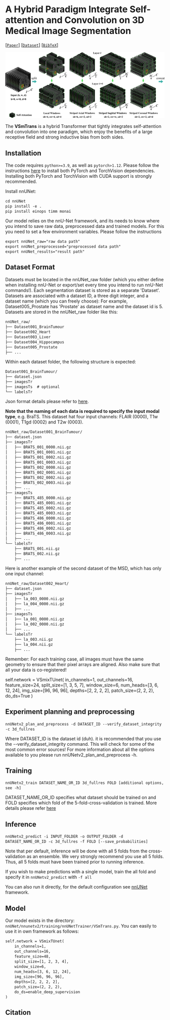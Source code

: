 # A Hybrid Paradigm Integrate Self-attention and Convolution on 3D Medical Image Segmentation

[[`Paper`](#)] [[`Dataset`](https://amos22.grand-challenge.org/)] [[`BibTeX`](#)]

![Variable-Shape design](assets/fig01.jpg?raw=true)


The **VSmTrans** is a hybrid Transformer that tightly integrates self-attention and convolution into one paradigm, which enjoy the benefits of a large receptive field and strong inductive bias from both sides.

## Installation

The code requires `python>=3.9`, as well as `pytorch>1.12`. Please follow the instructions [here](https://pytorch.org/get-started/locally/) to install both PyTorch and TorchVision dependencies. Installing both PyTorch and TorchVision with CUDA support is strongly recommended.

Install nnUNet:
```
cd nnUNet
pip install -e .
pip install einops timm monai
```

Our model relies on the nnU-Net framework, and its needs to know where you intend to save raw data, preprocessed data and trained models. For this you need to set a few environment variables. Please follow the instructions

```
export nnUNet_raw="raw data path"
export nnUNet_preprocessed="preprocessed data path"
export nnUNet_results="result path"
```

## Dataset Format
Datasets must be located in the nnUNet_raw folder (which you either define when installing nnU-Net or export/set every time you intend to run nnU-Net commands!). Each segmentation dataset is stored as a separate 'Dataset'. Datasets are associated with a dataset ID, a three digit integer, and a dataset name (which you can freely choose): For example, Dataset005_Prostate has 'Prostate' as dataset name and the dataset id is 5. Datasets are stored in the nnUNet_raw folder like this:
```
nnUNet_raw/
├── Dataset001_BrainTumour
├── Dataset002_Heart
├── Dataset003_Liver
├── Dataset004_Hippocampus
├── Dataset005_Prostate
├── ...
```
Within each dataset folder, the following structure is expected:
```
Dataset001_BrainTumour/
├── dataset.json
├── imagesTr
├── imagesTs  # optional
└── labelsTr
```
Json format details please refer to [here](https://github.com/MIC-DKFZ/nnUNet/blob/master/documentation/dataset_format.md). 

**Note that the naming of each data is required to specify the input modal type**, e.g. BraTS. This dataset hat four input channels: FLAIR (0000), T1w (0001), T1gd (0002) and T2w (0003).
```
nnUNet_raw/Dataset001_BrainTumour/
├── dataset.json
├── imagesTr
│   ├── BRATS_001_0000.nii.gz
│   ├── BRATS_001_0001.nii.gz
│   ├── BRATS_001_0002.nii.gz
│   ├── BRATS_001_0003.nii.gz
│   ├── BRATS_002_0000.nii.gz
│   ├── BRATS_002_0001.nii.gz
│   ├── BRATS_002_0002.nii.gz
│   ├── BRATS_002_0003.nii.gz
│   ├── ...
├── imagesTs
│   ├── BRATS_485_0000.nii.gz
│   ├── BRATS_485_0001.nii.gz
│   ├── BRATS_485_0002.nii.gz
│   ├── BRATS_485_0003.nii.gz
│   ├── BRATS_486_0000.nii.gz
│   ├── BRATS_486_0001.nii.gz
│   ├── BRATS_486_0002.nii.gz
│   ├── BRATS_486_0003.nii.gz
│   ├── ...
└── labelsTr
    ├── BRATS_001.nii.gz
    ├── BRATS_002.nii.gz
    ├── ...
```
Here is another example of the second dataset of the MSD, which has only one input channel:
```
nnUNet_raw/Dataset002_Heart/
├── dataset.json
├── imagesTr
│   ├── la_003_0000.nii.gz
│   ├── la_004_0000.nii.gz
│   ├── ...
├── imagesTs
│   ├── la_001_0000.nii.gz
│   ├── la_002_0000.nii.gz
│   ├── ...
└── labelsTr
    ├── la_003.nii.gz
    ├── la_004.nii.gz
    ├── ...
```
Remember: For each training case, all images must have the same geometry to ensure that their pixel arrays are aligned. Also make sure that all your data is co-registered!




self.network = VSmixTUnet(
    in_channels=1,
    out_channels=16,
    feature_size=24,
    split_size=[1, 3, 5, 7],
    window_size=6,
    num_heads=[3, 6, 12, 24],
    img_size=[96, 96, 96],
    depths=[2, 2, 2, 2],
    patch_size=(2, 2, 2),
    do_ds=True
)

## Experiment planning and preprocessing
```
nnUNetv2_plan_and_preprocess -d DATASET_ID --verify_dataset_integrity -c 3d_fullres
```
Where DATASET_ID is the dataset id (duh). it is recommended that you use the --verify_dataset_integrity command. This will check for some of the most common error sources! For more information about all the options available to you please run nnUNetv2_plan_and_preprocess -h.

## Training
```
nnUNetv2_train DATASET_NAME_OR_ID 3d_fullres FOLD [additional options, see -h]
```
DATASET_NAME_OR_ID specifies what dataset should be trained on and FOLD specifies which fold of the 5-fold-cross-validation is trained. More details please refer [here](https://github.com/MIC-DKFZ/nnUNet/blob/master/documentation/how_to_use_nnunet.md)

## Inference
```
nnUNetv2_predict -i INPUT_FOLDER -o OUTPUT_FOLDER -d DATASET_NAME_OR_ID -c 3d_fullres -f FOLD [--save_probabilities]
```

Note that per default, inference will be done with all 5 folds from the cross-validation as an ensemble. We very strongly recommend you use all 5 folds. Thus, all 5 folds must have been trained prior to running inference.

If you wish to make predictions with a single model, train the all fold and specify it in `nnUNetv2_predict` with `-f all`

You can also run it directly, for the default configuration see [nnUNet](https://github.com/MIC-DKFZ/nnUNet) framework.

## Model
Our model exists in the directory: `nnUNet/nnunetv2/training/nnUNetTrainer/VSmTrans.py`. You can easily to use it in own framework as follows:
```
self.network = VSmixTUnet(
    in_channels=1,
    out_channels=16,
    feature_size=48,
    split_size=[1, 2, 3, 4],
    window_size=6,
    num_heads=[3, 6, 12, 24],
    img_size=[96, 96, 96],
    depths=[2, 2, 2, 2],
    patch_size=(2, 2, 2),
    do_ds=enable_deep_supervision
)
```

## Citation